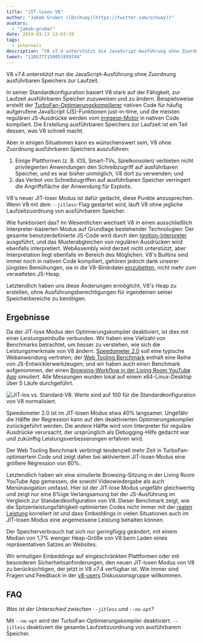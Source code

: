 ```yaml
---
title: "JIT-loses V8"
author: "Jakob Gruber ([@schuay](https://twitter.com/schuay))"
avatars:
  - "jakob-gruber"
date: 2019-03-13 13:03:19
tags:
  - internals
description: "V8 v7.4 unterstützt die JavaScript-Ausführung ohne Zuordnung ausführbaren Speichers zur Laufzeit."
tweet: "1105777150051999744"
---
```

V8 v7.4 unterstützt nun die JavaScript-Ausführung ohne Zuordnung ausführbaren Speichers zur Laufzeit.

In seiner Standardkonfiguration basiert V8 stark auf der Fähigkeit, zur Laufzeit ausführbaren Speicher zuzuweisen und zu ändern. Beispielsweise erstellt der [TurboFan-Optimierungskompilierer](/blog/turbofan-jit) nativen Code für häufig aufgerufene JavaScript (JS)-Funktionen just-in-time, und die meisten regulären JS-Ausdrücke werden vom [irregexp-Motor](https://blog.chromium.org/2009/02/irregexp-google-chromes-new-regexp.html) in nativen Code kompiliert. Die Erstellung ausführbaren Speichers zur Laufzeit ist ein Teil dessen, was V8 schnell macht.

<!--truncate-->
Aber in einigen Situationen kann es wünschenswert sein, V8 ohne Zuordnung ausführbaren Speichers auszuführen:

1. Einige Plattformen (z. B. iOS, Smart-TVs, Spielkonsolen) verbieten nicht privilegierten Anwendungen den Schreibzugriff auf ausführbaren Speicher, und es war bisher unmöglich, V8 dort zu verwenden; und
1. das Verbot von Schreibzugriffen auf ausführbaren Speicher verringert die Angriffsfläche der Anwendung für Exploits.

V8's neuer JIT-loser Modus ist dafür gedacht, diese Punkte anzusprechen. Wenn V8 mit dem `--jitless`-Flag gestartet wird, läuft V8 ohne jegliche Laufzeitzuordnung von ausführbarem Speicher.

Wie funktioniert das? Im Wesentlichen wechselt V8 in einen ausschließlich Interpreter-basierten Modus auf Grundlage bestehender Technologien: Der gesamte benutzerdefinierte JS-Code wird durch den [Ignition-Interpreter](/blog/ignition-interpreter) ausgeführt, und das Musterabgleichen von regulären Ausdrücken wird ebenfalls interpretiert. WebAssembly wird derzeit nicht unterstützt, aber Interpretation liegt ebenfalls im Bereich des Möglichen. V8's Builtins sind immer noch in nativen Code kompiliert, gehören jedoch dank unserer jüngsten Bemühungen, sie in die V8-Binärdatei [einzubetten](/blog/embedded-builtins), nicht mehr zum verwalteten JS-Heap.

Letztendlich haben uns diese Änderungen ermöglicht, V8's Heap zu erstellen, ohne Ausführungsberechtigungen für irgendeinen seiner Speicherbereiche zu benötigen.

## Ergebnisse

Da der JIT-lose Modus den Optimierungskompiler deaktiviert, ist dies mit einer Leistungseinbuße verbunden. Wir haben eine Vielzahl von Benchmarks betrachtet, um besser zu verstehen, wie sich die Leistungsmerkmale von V8 ändern. [Speedometer 2.0](/blog/speedometer-2) soll eine typische Webanwendung vertreten; der [Web Tooling Benchmark](/blog/web-tooling-benchmark) enthält eine Reihe von JS-Entwicklerwerkzeugen; und wir haben auch einen Benchmark aufgenommen, der einen [Browsing-Workflow in der Living Room YouTube App](https://chromeperf.appspot.com/report?sid=518c637ffa0961f965afe51d06979375467b12b87e72061598763e5a36876306) simuliert. Alle Messungen wurden lokal auf einem x64-Linux-Desktop über 5 Läufe durchgeführt.

![JIT-los vs. Standard-V8. Werte sind auf 100 für die Standardkonfiguration von V8 normalisiert.](/_img/jitless/benchmarks.svg)

Speedometer 2.0 ist im JIT-losen Modus etwa 40% langsamer. Ungefähr die Hälfte der Regression kann auf den deaktivierten Optimierungskompiler zurückgeführt werden. Die andere Hälfte wird vom Interpreter für reguläre Ausdrücke verursacht, der ursprünglich als Debugging-Hilfe gedacht war und zukünftig Leistungsverbesserungen erfahren wird.

Der Web Tooling Benchmark verbringt tendenziell mehr Zeit in TurboFan-optimiertem Code und zeigt daher bei aktiviertem JIT-losen Modus eine größere Regression von 80%.

Letztendlich haben wir eine simulierte Browsing-Sitzung in der Living Room YouTube App gemessen, die sowohl Videowiedergabe als auch Menünavigation umfasst. Hier ist der JIT-lose Modus ungefähr gleichwertig und zeigt nur eine 6%ige Verlangsamung bei der JS-Ausführung im Vergleich zur Standardkonfiguration von V8. Dieser Benchmark zeigt, wie die Spitzenleistungsfähigkeit optimierten Codes nicht immer mit der [realen Leistung](/blog/real-world-performance) korreliert ist und dass Embeddings in vielen Situationen auch im JIT-losen Modus eine angemessene Leistung behalten können.

Der Speicherverbrauch hat sich nur geringfügig geändert, mit einem Median von 1,7% weniger Heap-Größe von V8 beim Laden eines repräsentativen Satzes an Websites.

Wir ermutigen Embeddings auf eingeschränkten Plattformen oder mit besonderen Sicherheitsanforderungen, den neuen JIT-losen Modus von V8 zu berücksichtigen, der jetzt in V8 v7.4 verfügbar ist. Wie immer sind Fragen und Feedback in der [v8-users](https://groups.google.com/forum/#!forum/v8-users) Diskussionsgruppe willkommen.

## FAQ

*Was ist der Unterschied zwischen `--jitless` und `--no-opt`?*

Mit `--no-opt` wird der TurboFan-Optimierungskompiler deaktiviert. `--jitless` deaktiviert die gesamte Laufzeitzuordnung von ausführbarem Speicher.
